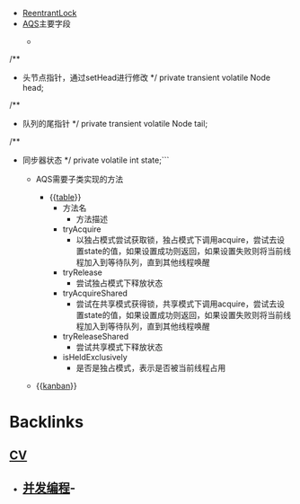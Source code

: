 - [ReentrantLock](<ReentrantLock.md>)
- [AQS](<AQS.md>)主要字段
    - ```java
/**
 * 头节点指针，通过setHead进行修改
 */
private transient volatile Node head;

/**
 * 队列的尾指针
 */
private transient volatile Node tail;

/**
 * 同步器状态
 */
private volatile int state;```
    - AQS需要子类实现的方法
        - {{[table](<table.md>)}}
            - 方法名
                - 方法描述
            - tryAcquire
                - 以独占模式尝试获取锁，独占模式下调用acquire，尝试去设置state的值，如果设置成功则返回，如果设置失败则将当前线程加入到等待队列，直到其他线程唤醒
            - tryRelease
                - 尝试独占模式下释放状态
            - tryAcquireShared
                - 尝试在共享模式获得锁，共享模式下调用acquire，尝试去设置state的值，如果设置成功则返回，如果设置失败则将当前线程加入到等待队列，直到其他线程唤醒
            - tryReleaseShared
                - 尝试共享模式下释放状态
            - isHeldExclusively
                - 是否是独占模式，表示是否被当前线程占用

    - {{[kanban](<kanban.md>)}}

# Backlinks
## [CV](<CV.md>)
- ## [并发编程](<并发编程.md>)-

